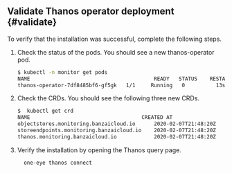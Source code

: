 ## Validate Thanos operator deployment {#validate}

To verify that the installation was successful, complete the following steps.

1. Check the status of the pods. You should see a new thanos-operator pod.

    ```bash
    $ kubectl -n monitor get pods
    NAME                                        READY   STATUS    RESTARTS   AGE
    thanos-operator-7df8485bf6-gf5gk   1/1     Running   0          13s
    ```

1. Check the CRDs. You should see the following three new CRDs.

    ```bash
    $  kubectl get crd
    NAME                                    CREATED AT
    objectstores.monitoring.banzaicloud.io      2020-02-07T21:48:20Z
    storeendpoints.monitoring.banzaicloud.io    2020-02-07T21:48:20Z
    thanos.monitoring.banzaicloud.io            2020-02-07T21:48:20Z
    ```

1. Verify the installation by opening the Thanos query page.

    ```bash
      one-eye thanos connect
    ```